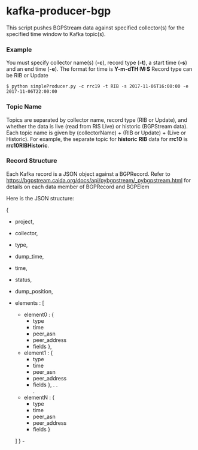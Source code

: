 # kafka-producer-bgp
This script pushes BGPStream data against specified collector(s) for the specified time window to Kafka topic(s).

### Example
You must specify collector name(s) (**-c**), record type (**-t**), a start time (**-s**) and an end time (**-e**).
The format for time is **Y-m-dTH:M:S**
Record type can be RIB or Update
```
$ python simpleProducer.py -c rrc19 -t RIB -s 2017-11-06T16:00:00 -e 2017-11-06T22:00:00
```

### Topic Name
Topics are separated by collector name, record type (RIB or Update), and whether the data is live (read from RIS Live) or historic (BGPStream data). Each topic name is given by (collectorName) + (RIB or Update) + (Live or Historic). For example, the separate topic for **historic** **RIB** data for **rrc10** is **rrc10RIBHistoric**.

### Record Structure
Each Kafka record is a JSON object against a BGPRecord. Refer to https://bgpstream.caida.org/docs/api/pybgpstream/_pybgpstream.html for details on each data member of BGPRecord and BGPElem

Here is the JSON structure:

{
* project,
* collector,
* type,
* dump_time,
* time,
* status,
* dump_position,
* elements : [
    * element0 : {
        * type
        * time
        * peer_asn
        * peer_address
        * fields
    },
    * element1 : {
        * type
        * time
        * peer_asn
        * peer_address
        * fields
    },
        .
        .   
        .
    * elementN : {
        * type
        * time
        * peer_asn
        * peer_address
        * fields
    }

    
    ]
 }
        -  
    
